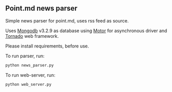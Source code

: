 ## Point.md news parser
Simple news parser for point.md, uses rss feed as source.

Uses [Mongodb](https://www.mongodb.com) v3.2.9 as database using [Motor](http://motor.readthedocs.io/en/stable)
for asynchronous driver and [Tornado](http://www.tornadoweb.org/en/stable/)  web framework.

Please install requirements, before use.

To run parser, run:

```bash
python news_parser.py
```

To run web-server, run:
```bash
python web_server.py
```
